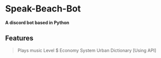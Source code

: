 # Speak-Beach-Bot
**A  discord bot based in Python**

## Features
> Plays music
> Level $ Economy System
> Urban Dictionary [Using API]
